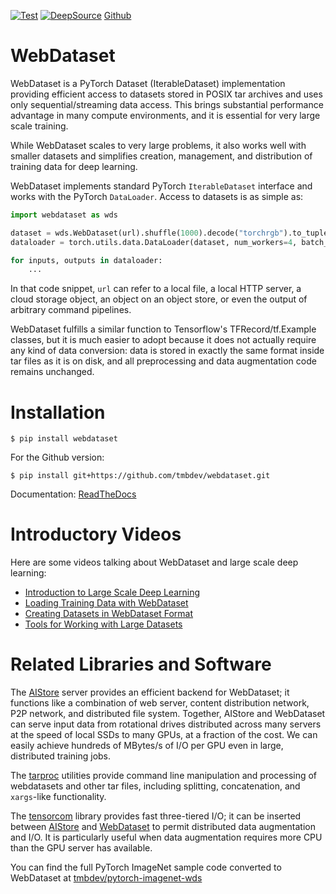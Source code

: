 [![Test](https://github.com/tmbdev/webdataset/workflows/Test/badge.svg)](https://github.com/tmbdev/webdataset/actions?query=workflow%3ATest)
[![DeepSource](https://static.deepsource.io/deepsource-badge-light-mini.svg)](https://deepsource.io/gh/tmbdev/webdataset/?ref=repository-badge)
[Github](http://github.com/webdataset/webdataset)

# WebDataset

WebDataset is a PyTorch Dataset (IterableDataset) implementation providing
efficient access to datasets stored in POSIX tar archives and uses only sequential/streaming
data access. This brings substantial performance advantage in many compute environments, and it
is essential for very large scale training.

While WebDataset scales to very large problems, it also works well with smaller datasets and simplifies
creation, management, and distribution of training data for deep learning.

WebDataset implements standard PyTorch `IterableDataset` interface and works with the PyTorch `DataLoader`.
Access to datasets is as simple as:

```Python
import webdataset as wds

dataset = wds.WebDataset(url).shuffle(1000).decode("torchrgb").to_tuple("jpg;png", "json")
dataloader = torch.utils.data.DataLoader(dataset, num_workers=4, batch_size=16)

for inputs, outputs in dataloader:
    ...
```

In that code snippet, `url` can refer to a local file, a local HTTP server, a cloud storage object, an object
on an object store, or even the output of arbitrary command pipelines.

WebDataset fulfills a similar function to Tensorflow's TFRecord/tf.Example
classes, but it is much easier to adopt because it does not actually
require any kind of data conversion: data is stored in exactly the same
format inside tar files as it is on disk, and all preprocessing and data
augmentation code remains unchanged.

# Installation

    $ pip install webdataset

For the Github version:

    $ pip install git+https://github.com/tmbdev/webdataset.git

Documentation: [ReadTheDocs](http://webdataset.readthedocs.io)

# Introductory Videos

Here are some videos talking about WebDataset and large scale deep learning:

- [Introduction to Large Scale Deep Learning](https://www.youtube.com/watch?v=kNuA2wflygM)
- [Loading Training Data with WebDataset](https://www.youtube.com/watch?v=mTv_ePYeBhs)
- [Creating Datasets in WebDataset Format](https://www.youtube.com/watch?v=v_PacO-3OGQ)
- [Tools for Working with Large Datasets](https://www.youtube.com/watch?v=kIv8zDpRUec)

# Related Libraries and Software

The [AIStore](http://github.com/NVIDIA/aistore) server provides an efficient backend for WebDataset; it functions like a combination of web server, content distribution network, P2P network, and distributed file system. Together, AIStore and WebDataset can serve input data from rotational drives distributed across many servers at the speed of local SSDs to many GPUs, at a fraction of the cost. We can easily achieve hundreds of MBytes/s of I/O per GPU even in large, distributed training jobs.

The [tarproc](http://github.com/tmbdev/tarproc) utilities provide command line manipulation and processing of webdatasets and other tar files, including splitting, concatenation, and `xargs`-like functionality.

The [tensorcom](http://github.com/tmbdev/tensorcom/) library provides fast three-tiered I/O; it can be inserted between [AIStore](http://github.com/NVIDIA/aistore) and [WebDataset](http://github.com/tmbdev/webdataset) to permit distributed data augmentation and I/O. It is particularly useful when data augmentation requires more CPU than the GPU server has available.

You can find the full PyTorch ImageNet sample code converted to WebDataset at [tmbdev/pytorch-imagenet-wds](http://github.com/tmbdev/pytorch-imagenet-wds)
